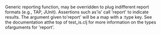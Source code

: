 Generic reporting function, may be overridden to plug indifferent report formats (e.g., TAP, JUnit).  Assertions such as'is' call 'report' to indicate results.  The argument given to'report' will be a map with a :type key.  See the documentation atthe top of test_is.clj for more information on the types ofarguments for 'report'.